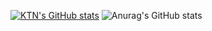 [![KTN's GitHub stats](https://readme-clone-orex.vercel.app/api?username=KTN44295080&theme=nightowl&show_icons=true&count_private=true)](https://github.com/KTN44295080/github-readme-stats)
![Anurag's GitHub stats](https://readme-clone-orex-atwsgjuvs-ktn44295080s-projects.vercel.app/api?username=KTN44295080&theme=nightowl&show_icons=true&count_private=true)
